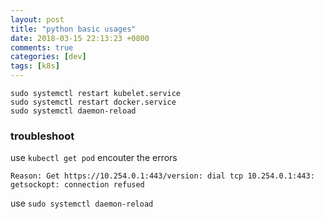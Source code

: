 ```yaml
---
layout: post
title: "python basic usages"
date: 2018-03-15 22:13:23 +0800
comments: true
categories: [dev]
tags: [k8s]
---
```


```
sudo systemctl restart kubelet.service
sudo systemctl restart docker.service
sudo systemctl daemon-reload
```


### troubleshoot

use `kubectl get pod` encouter the errors
```
Reason: Get https://10.254.0.1:443/version: dial tcp 10.254.0.1:443: getsockopt: connection refused
```
use `sudo systemctl daemon-reload`

